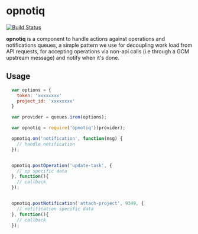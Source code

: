 opnotiq
=======

[![Build Status](https://travis-ci.org/alantu/opnotiq.svg?branch=master)](http://travis-ci.org/alantu/opnotiq)

**opnotiq** is a component to handle actions against operations and notifications queues, a simple pattern we use for decoupling work load from API requests, for accepting operations via non-api calls (i.e through a GCM upstream message) and notify when it's done.


Usage
-----

```javascript
  var options = {
    token: 'xxxxxxxx'
    project_id: 'xxxxxxxx'
  }

  var provider = queues.iron(options);

  var opnotiq = require('opnotiq')(provider);

  opnotiq.on('notification', function(msg) {
    // handle notification
  });


  opnotiq.postOperation('update-task', {
    // op specific data
  }, function(){
    // callback
  });


  opnotiq.postNotification('attach-project', 9349, {
    // notification specific data
  }, function(){
    // callback
  });
```

